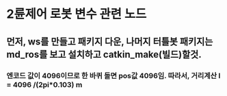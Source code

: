 # 2륜제어 로봇 변수 관련 노드
## 먼저, ws를 만들고 패키지 다운, 나머지 터틀봇 패키지는 md_ros를 보고 설치하고 catkin_make(빌드)할것. 
### 엔코드 값이 4096이므로 한 바퀴 돌면 pos값 4096임. 따라서, 거리계산 l = 4096 /(2pi*0.103) m
